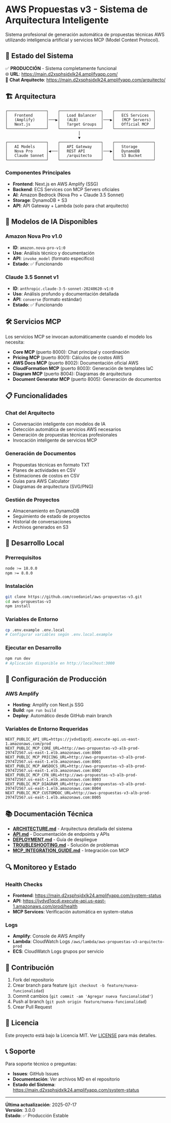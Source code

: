 # AWS Propuestas v3 - Sistema de Arquitectura Inteligente

Sistema profesional de generación automática de propuestas técnicas AWS utilizando inteligencia artificial y servicios MCP (Model Context Protocol).

## 🚀 Estado del Sistema

✅ **PRODUCCIÓN** - Sistema completamente funcional  
🌐 **URL**: https://main.d2xsphsjdxlk24.amplifyapp.com/  
🤖 **Chat Arquitecto**: https://main.d2xsphsjdxlk24.amplifyapp.com/arquitecto/

## 🏗️ Arquitectura

```
┌─────────────────┐    ┌──────────────────┐    ┌─────────────────┐
│   Frontend      │    │   Load Balancer  │    │   ECS Services  │
│   (Amplify)     │───▶│   (ALB)          │───▶│   (MCP Servers) │
│   Next.js       │    │   Target Groups  │    │   Official MCP  │
└─────────────────┘    └──────────────────┘    └─────────────────┘
                                │
                                ▼
┌─────────────────┐    ┌──────────────────┐    ┌─────────────────┐
│   AI Models     │    │   API Gateway    │    │   Storage       │
│   Nova Pro      │◀───│   REST API       │───▶│   DynamoDB      │
│   Claude Sonnet │    │   /arquitecto    │    │   S3 Bucket     │
└─────────────────┘    └──────────────────┘    └─────────────────┘
```

### Componentes Principales

- **Frontend**: Next.js en AWS Amplify (SSG)
- **Backend**: ECS Services con MCP Servers oficiales
- **AI**: Amazon Bedrock (Nova Pro + Claude 3.5 Sonnet)
- **Storage**: DynamoDB + S3
- **API**: API Gateway + Lambda (solo para chat arquitecto)

## 🤖 Modelos de IA Disponibles

### Amazon Nova Pro v1.0
- **ID**: `amazon.nova-pro-v1:0`
- **Uso**: Análisis técnico y documentación
- **API**: `invoke_model` (formato específico)
- **Estado**: ✅ Funcionando

### Claude 3.5 Sonnet v1
- **ID**: `anthropic.claude-3-5-sonnet-20240620-v1:0`
- **Uso**: Análisis profundo y documentación detallada
- **API**: `converse` (formato estándar)
- **Estado**: ✅ Funcionando

## 🛠️ Servicios MCP

Los servicios MCP se invocan automáticamente cuando el modelo los necesita:

- **Core MCP** (puerto 8000): Chat principal y coordinación
- **Pricing MCP** (puerto 8001): Cálculos de costos AWS
- **AWS Docs MCP** (puerto 8002): Documentación oficial AWS
- **CloudFormation MCP** (puerto 8003): Generación de templates IaC
- **Diagram MCP** (puerto 8004): Diagramas de arquitectura
- **Document Generator MCP** (puerto 8005): Generación de documentos

## 📋 Funcionalidades

### Chat del Arquitecto
- Conversación inteligente con modelos de IA
- Detección automática de servicios AWS necesarios
- Generación de propuestas técnicas profesionales
- Invocación inteligente de servicios MCP

### Generación de Documentos
- Propuestas técnicas en formato TXT
- Planes de actividades en CSV
- Estimaciones de costos en CSV
- Guías para AWS Calculator
- Diagramas de arquitectura (SVG/PNG)

### Gestión de Proyectos
- Almacenamiento en DynamoDB
- Seguimiento de estado de proyectos
- Historial de conversaciones
- Archivos generados en S3

## 🚀 Desarrollo Local

### Prerrequisitos
```bash
node >= 18.0.0
npm >= 8.0.0
```

### Instalación
```bash
git clone https://github.com/coedaniel/aws-propuestas-v3.git
cd aws-propuestas-v3
npm install
```

### Variables de Entorno
```bash
cp .env.example .env.local
# Configurar variables según .env.local.example
```

### Ejecutar en Desarrollo
```bash
npm run dev
# Aplicación disponible en http://localhost:3000
```

## 🔧 Configuración de Producción

### AWS Amplify
- **Hosting**: Amplify con Next.js SSG
- **Build**: `npm run build`
- **Deploy**: Automático desde GitHub main branch

### Variables de Entorno Requeridas
```
NEXT_PUBLIC_API_URL=https://jvdvd1qcdj.execute-api.us-east-1.amazonaws.com/prod
NEXT_PUBLIC_MCP_CORE_URL=http://aws-propuestas-v3-alb-prod-297472567.us-east-1.elb.amazonaws.com:8000
NEXT_PUBLIC_MCP_PRICING_URL=http://aws-propuestas-v3-alb-prod-297472567.us-east-1.elb.amazonaws.com:8001
NEXT_PUBLIC_MCP_AWSDOCS_URL=http://aws-propuestas-v3-alb-prod-297472567.us-east-1.elb.amazonaws.com:8002
NEXT_PUBLIC_MCP_CFN_URL=http://aws-propuestas-v3-alb-prod-297472567.us-east-1.elb.amazonaws.com:8003
NEXT_PUBLIC_MCP_DIAGRAM_URL=http://aws-propuestas-v3-alb-prod-297472567.us-east-1.elb.amazonaws.com:8004
NEXT_PUBLIC_MCP_CUSTOMDOC_URL=http://aws-propuestas-v3-alb-prod-297472567.us-east-1.elb.amazonaws.com:8005
```

## 📚 Documentación Técnica

- [**ARCHITECTURE.md**](./ARCHITECTURE.md) - Arquitectura detallada del sistema
- [**API.md**](./API.md) - Documentación de endpoints y APIs
- [**DEPLOYMENT.md**](./DEPLOYMENT.md) - Guía de despliegue
- [**TROUBLESHOOTING.md**](./TROUBLESHOOTING.md) - Solución de problemas
- [**MCP_INTEGRATION_GUIDE.md**](./MCP_INTEGRATION_GUIDE.md) - Integración con MCP

## 🔍 Monitoreo y Estado

### Health Checks
- **Frontend**: https://main.d2xsphsjdxlk24.amplifyapp.com/system-status
- **API**: https://jvdvd1qcdj.execute-api.us-east-1.amazonaws.com/prod/health
- **MCP Services**: Verificación automática en system-status

### Logs
- **Amplify**: Console de AWS Amplify
- **Lambda**: CloudWatch Logs `/aws/lambda/aws-propuestas-v3-arquitecto-prod`
- **ECS**: CloudWatch Logs grupos por servicio

## 🤝 Contribución

1. Fork del repositorio
2. Crear branch para feature (`git checkout -b feature/nueva-funcionalidad`)
3. Commit cambios (`git commit -am 'Agregar nueva funcionalidad'`)
4. Push al branch (`git push origin feature/nueva-funcionalidad`)
5. Crear Pull Request

## 📄 Licencia

Este proyecto está bajo la Licencia MIT. Ver [LICENSE](LICENSE) para más detalles.

## 📞 Soporte

Para soporte técnico o preguntas:
- **Issues**: GitHub Issues
- **Documentación**: Ver archivos MD en el repositorio
- **Estado del Sistema**: https://main.d2xsphsjdxlk24.amplifyapp.com/system-status

---

**Última actualización**: 2025-07-17  
**Versión**: 3.0.0  
**Estado**: ✅ Producción Estable
